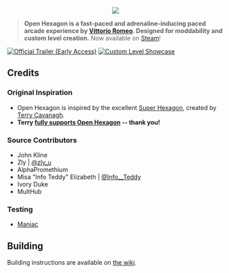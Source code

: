 <a href="https://openhexagon.org" target="_blank">
    <p align="center">
        <img src="https://vittorioromeo.info/Misc/Linked/githubohlogo.png">
    </p>
</a>

> **Open Hexagon is a fast-paced and adrenaline-inducing paced arcade experience by [Vittorio Romeo](https://vittorioromeo.info). Designed for moddability and custom level creation.** Now available on [Steam](https://store.steampowered.com/app/1358090/)!

[![Official Trailer (Early Access)](https://img.youtube.com/vi/TlSJZlQrVJ4/0.jpg)](https://www.youtube.com/watch?v=TlSJZlQrVJ4) [![Custom Level Showcase](https://img.youtube.com/vi/h4Jfj3lzWD4/0.jpg)](https://www.youtube.com/watch?v=h4Jfj3lzWD4) 

## Credits

### Original Inspiration

- Open Hexagon is inspired by the excellent [Super Hexagon](https://store.steampowered.com/app/221640/Super_Hexagon/), created by [Terry Cavanagh](https://distractionware.com/). 
- **Terry [fully supports Open Hexagon](https://twitter.com/terrycavanagh/status/1397373413329571845) -- thank you!**

### Source Contributors

- John Kline
- Zly | [@zly_u](https://twitter.com/zly_u)
- AlphaPromethium
- Misa "Info Teddy" Elizabeth | [@Info__Teddy](https://twitter.com/Info__Teddy)
- Ivory Duke
- MultHub

### Testing

- [Maniac](https://www.youtube.com/channel/UCnEHReBWFQ_0_-Ro4TpH4Tw)

## Building

Building instructions are available on [the wiki](https://github.com/SuperV1234/SSVOpenHexagon/wiki/Building-Instructions).
